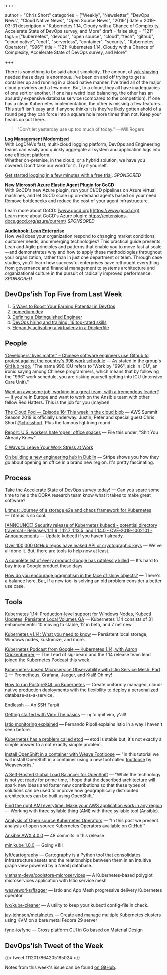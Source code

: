 +++

author = "Chris Short"
categories = ["Weekly", "Newsletter", "DevOps News", "Cloud Native News", "Open Source News", "2019"]
date = 2019-03-31
description = "Kubernetes 1.14, Cloudy with a Chance of Complexity, Accelerate State of DevOps survey, and More"
draft = false
slug = "121"
tags = ["kubernetes", "devops", "open source", "cloud", "tech", "github", "cloud native", "cncf", "serverless", "container", "security", "Kubernetes Operators", "996"]
title = "121: Kubernetes 1.14, Cloudy with a Chance of Complexity, Accelerate State of DevOps survey, and More"

+++

There is something to be said about simplicity. The amount of [yak shaving](https://www.hanselman.com/blog/YakShavingDefinedIllGetThatDoneAsSoonAsIShaveThisYak.aspx) needed these days is enormous. I've been on and off trying to get a container up and running in a cloud native manner. I've tried all of the major cloud providers and a few more. But, to a cloud, they all have inadequacies of one sort or another. If one has weird load balancing, the other has an absurdly expensive database service (compared to the competition). If one has a clean Kubernetes implementation, the other is missing a few features. This stuff isn't easy and if anyone thinks it is they've likely gotten ahold of a round peg they can force into a square hole more times than not. Keep your heads up out there.

> "Don't let yesterday use up too much of today." —Will Rogers

[**Log Management Modernized**](https://logdna.com/sign-up/?utm_medium=Syndication&utm_campaign=DevOpsish&utm_source=DevOpsish)  
With LogDNA's fast, multi-cloud logging platform, DevOps and Engineering teams can easily and quickly aggregate all system and application logs into one efficient platform.  
Whether on-premise, in the cloud, or a hybrid solution, we have you covered. Don't take our word for it. Try it yourself.

[Get started logging in a few minutes with a free trial](https://logdna.com/sign-up/?utm_medium=Syndication&utm_campaign=DevOpsish&utm_source=DevOpsish). *SPONSORED*

**New Microsoft Azure Elastic Agent Plugin for GoCD**  
With GoCD's new Azure plugin, run your CI/CD pipelines on Azure virtual machines, and let GoCD scale up on-demand agents based on your need. Remove bottlenecks and reduce the cost of your agent infrastructure.

Learn more about GoCD: [www.gocd.org](https://www.gocd.org)  
Learn more about GoCD's Azure plugin: https://extensions-docs.gocd.org/azure/current/ *SPONSORED*

[**Audiobook: Lean Enterprise**](https://https://www.oreilly.com/pub/cpc/202985?utm_source=devopsish)  
How well does your organization respond to changing market conditions, customer needs, and emerging technologies? This practical guide presents Lean and Agile principles and patterns that enable you to move fast at scale—and demonstrates why and how to apply these methodologies throughout your organization, rather than in just one department or team. Through case studies, you'll learn how successful enterprises have rethought everything from governance and financial management to systems architecture and organizational culture in the pursuit of radically improved performance. *SPONSORED*


## DevOps'ish Top Five from Last Week

1. [5 Ways to Boost Your Earning Potential in DevOps](https://www.thirdrepublic.com/blog/boost-earning-potential-devops)
1. [nomedium.dev](https://nomedium.dev)
1. [Defining a Distinguished Engineer](https://blog.jessfraz.com/post/defining-a-distinguished-engineer/)
1. [DevOps hiring and training: 16 top-rated skills](https://enterprisersproject.com/article/2019/3/devops-hiring-and-training-16-top-rated-skills)
1. [Elegantly activating a virtualenv in a Dockerfile](https://pythonspeed.com/articles/activate-virtualenv-dockerfile/)

## People

[‘Developers' lives matter' – Chinese software engineers use Github to protest against the country's 996 work schedule](https://www.scmp.com/tech/start-ups/article/3003691/developers-lives-matter-chinese-software-engineers-use-github) — As stated in the group's [GitHub repo](https://github.com/996icu/996.ICU), "The name 996.ICU refers to 'Work by "996", sick in ICU', an ironic saying among Chinese programmers, which means that by following the "996" work schedule, you are risking yourself getting into ICU (Intensive Care Unit)."

[Want an awesome job, working in a great team, with a tremendous leader?](https://social.icims.com/viewjob/pt1553611085158445da) — If you're in Europe and want to work on the Ansible team with other fellow Red Hatters. This is the job for you (maybe)!

[The Cloud Pod — Episode 16: This week in the cloud blob](https://www.thecloudpod.net/podcast/episode-16-this-week-in-the-cloud-blob/) — AWS Summit Season 2019 is officially underway. Justin, Peter and special guest Chris Short [@chrisshort](https://twitter.com/ChrisShort). Plus the famous lightning round.

[Report: U.S. workers hate ‘open' office spaces](https://www.prdaily.com/report-u-s-workers-hate-open-office-spaces/) — File this under, "Shit You Already Knew"

[5 Ways to Leave Your Work Stress at Work](https://hbr.org/2019/03/5-ways-to-leave-your-work-stress-at-work)

[On building a new engineering hub in Dublin](https://stripe.com/blog/dublin-eng-office) — Stripe shows you how they go about opening an office in a brand new region. It's pretty fascinating.

## Process

[Take the Accelerate State of DevOps survey today!](https://google.qualtrics.com/jfe/form/SV_0v2VZMeA2Eha365?sp=5) — Can you spare some time to help the DORA research team know what it takes to make great software?

[Litmus: Journey of a storage e2e and chaos framework for Kubernetes](https://blog.openebs.io/litmus-journey-of-a-storage-e2e-and-chaos-framework-for-kubernetes-dc09a3904a24) — Litmus is so cool.

[[ANNOUNCE] Security release of Kubernetes kubectl - potential directory traversal - Releases 1.11.9, 1.12.7, 1.13.5, and 1.14.0 - CVE-2019-1002101 - Announcements](https://discuss.kubernetes.io/t/announce-security-release-of-kubernetes-kubectl-potential-directory-traversal-releases-1-11-9-1-12-7-1-13-5-and-1-14-0-cve-2019-1002101/5712) — Update kubectl if you haven't already.

[Over 100,000 GitHub repos have leaked API or cryptographic keys](https://www.zdnet.com/article/over-100000-github-repos-have-leaked-api-or-cryptographic-keys/) — We've all done it. But, there are tools to help now at least.

[A complete list of every product Google has ruthlessly killed](https://www.fastcompany.com/90322103/a-eulogy-for-every-product-google-has-ruthlessly-killed-145-and-counting) — It's hard to buy into a Google product these days.

[How do you encourage pragmatism in the face of shiny objects?](https://www.reddit.com/r/devops/comments/b4tesi/how_do_you_encourage_pragmatism_in_the_face_of/) — There's a balance here. But, if a new tool is solving an old problem consider a better use case.

## Tools

[Kubernetes 1.14: Production-level support for Windows Nodes, Kubectl Updates, Persistent Local Volumes GA](https://kubernetes.io/blog/2019/03/25/kubernetes-1-14-release-announcement/) — Kubernetes 1.14 consists of 31 enhancements: 10 moving to stable, 12 in beta, and 7 net new.

[Kubernetes v1.14: What you need to know](https://developers.redhat.com/blog/2019/03/25/kubernetes-v1-14-what-you-need-to-know/) — Persistent local storage, Windows nodes, kustomize, and more.

[Kubernetes Podcast from Google — Kubernetes 1.14, with Aaron Crickenberger](https://kubernetespodcast.com/episode/046-kubernetes-1.14/) — The Lead of sig-beard and the 1.14 release team lead joined the Kubernetes Podcast this week.

[Kubernetes-based Microservice Observability with Istio Service Mesh: Part 2](https://itnext.io/kubernetes-based-microservice-observability-with-istio-service-mesh-part-2-f25c4b474a65) — Prometheus, Grafana, Jaeger, and Kiali! Oh my!

[How to run PostgreSQL on Kubernetes](https://opensource.com/article/19/3/how-run-postgresql-kubernetes) — Create uniformly managed, cloud-native production deployments with the flexibility to deploy a personalized database-as-a-service.

[Endlessh](https://nullprogram.com/blog/2019/03/22/) — An SSH Tarpit

[Getting started with Vim: The basics](https://opensource.com/article/19/3/getting-started-vim) — `:q` to quit vim, y'all!

[Istio monitoring explained](https://blog.giantswarm.io/Istio-monitoring-explained/) — Fernando Ripoll explains Istio in a way I haven't seen before.

[Kubernetes has a problem called etcd](https://www.reddit.com/r/kubernetes/comments/b6g90j/kubernetes_has_a_problem_called_etcd/) — etcd is stable but, it's not exactly a simple answer to a not exactly simple problem.

[Install OpenShift in a container with Weave Footloose](https://blog.alexellis.io/openshift-in-a-footloose-container/) — "In this tutorial we will install OpenShift in a container using a new tool called [footloose](https://github.com/weaveworks/footloose) by Weaveworks."

[A Self-Hosted Global Load Balancer for OpenShift](https://blog.openshift.com/a-self-hosted-global-load-balancer-for-openshift/) — "While the technology is not yet ready for prime time, I hope that the described architecture will spark new ideas and foster new contributions so that these types of solutions can be used to improve how geographically distributed architectures can be built using OpenShift."

[Find the right AMI everytime: Make your AWS application work in any region](https://www.ansible.com/blog/find-the-right-ami-everytime-make-your-aws-application-work-in-any-region) — Working with three syllable thing (AMI) with three syllable tool (Ansible).

[Analysis of Open source Kubernetes Operators](https://medium.com/@cloudark/analysis-of-open-source-kubernetes-operators-f6be898f2340) — "In this post we present analysis of open source Kubernetes Operators available on GitHub."

[Ansible AWX 4.0.0](https://github.com/ansible/awx/releases/tag/4.0.0) — 48 commits in this release

[minikube 1.0.0](https://github.com/kubernetes/minikube/releases/tag/v1.0.0) — Going v1!!!

[lyft/cartography](https://github.com/lyft/cartography) — Cartography is a Python tool that consolidates infrastructure assets and the relationships between them in an intuitive graph view powered by a Neo4j database.

[vietnam-devs/coolstore-microservices](https://github.com/vietnam-devs/coolstore-microservices) — A Kubernetes-based polyglot microservices application with Istio service mesh

[weaveworks/flagger](https://github.com/weaveworks/flagger) — Istio and App Mesh progressive delivery Kubernetes operator

[ivx/kube-cleaner](https://github.com/ivx/kube-cleaner) — A utility to keep your kubectl config-file in check.

[jay-johnson/metalnetes](https://github.com/jay-johnson/metalnetes) — Create and manage multiple Kubernetes clusters using KVM on a bare metal Fedora 29 server

[fyne-io/fyne](https://github.com/fyne-io/fyne) — Cross platform GUI in Go based on Material Design

## DevOps'ish Tweet of the Week

{{< tweet 1112017864205185024 >}}

Notes from this week's issue can be found [on GitHub](https://github.com/chris-short/devopsish.com).
